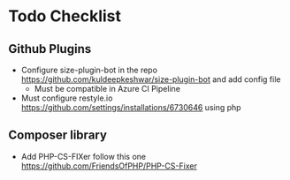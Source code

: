 # Todo Checklist

## Github Plugins
- Configure size-plugin-bot in the repo https://github.com/kuldeepkeshwar/size-plugin-bot and add config file
    - Must be compatible in Azure CI Pipeline
- Must configure restyle.io https://github.com/settings/installations/6730646 using php


## Composer library
- Add PHP-CS-FIXer follow this one https://github.com/FriendsOfPHP/PHP-CS-Fixer